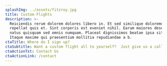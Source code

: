 ```yaml
---
splashImg: ../assets/fitzroy.jpg
title: Custom Flights
description: >-
  Reiciendis rerum dolorem dolores libero in. Et sed similique doloremque
  repellat quis et. Sint corporis est eveniet nihil. Earum maiores deserunt
  natus quisquam sed omnis numquam. Placeat dignissimos beatae ipsa sit rerum.
  Itaque maxime qui praesentium mollitia repudiandae a b.
ctaTitle: Where do I sign up?
ctaSubtitle: Want a custom flight all to yourself?  Just give us a call!
ctaActionTxt: Contact Us
ctaActionLink: /contact
---
```


